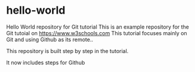 # hello-world
Hello World repository for Git tutorial
This is an example repository for the Git tutoial on https://www.w3schools.com
This tutorial focuses mainly on Git and using Github as its remote..

This repository is built step by step in the tutorial.

It now includes steps for Github
